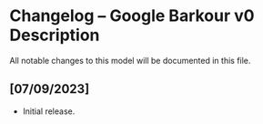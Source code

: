 # Changelog – Google Barkour v0 Description

All notable changes to this model will be documented in this file.

## [07/09/2023]
- Initial release.